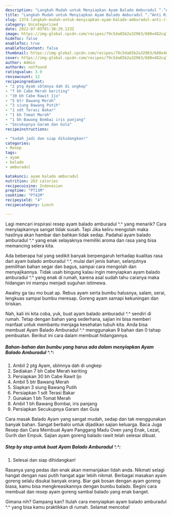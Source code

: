 ```yaml
---
description: "Langkah Mudah untuk Menyiapkan Ayam Balado Amburadul ^.^Anti Ribet"
title: "Langkah Mudah untuk Menyiapkan Ayam Balado Amburadul ^.^Anti Ribet"
slug: 1374-langkah-mudah-untuk-menyiapkan-ayam-balado-amburadul-anti-ribet
category: Uncategorized
date: 2022-07-05T01:30:29.123Z
image: https://img-global.cpcdn.com/recipes/79c5da65b2a32963/680x482cq70/ayam-balado-amburadul-foto-resep-utama.jpg
hideToc: false
enableToc: true
enableTocContent: false
thumbnail: https://img-global.cpcdn.com/recipes/79c5da65b2a32963/680x482cq70/ayam-balado-amburadul-foto-resep-utama.jpg
cover: https://img-global.cpcdn.com/recipes/79c5da65b2a32963/680x482cq70/ayam-balado-amburadul-foto-resep-utama.jpg
author: Admin
authorAv: notfound
ratingvalue: 3.9
reviewcount: 12
recipeingredient:
- "2 ptg Ayam sblmnya dah di ungkep"
- "7 bh Cabe Merah keriting"
- "30 bh Cabe Rawit Ijo"
- "5 btr Bawang Merah"
- "3 siung Bawang Putih"
- "1 sdt Terasi Bakar"
- "1 bh Tomat Merah"
- "1 bh Bawang Bombai iris panjang"
- "Secukupnya Garam dan Gula"
recipeinstructions:

- "Sudah jadi dan siap dihidangkan!"
categories:
- Resep
tags:
- ayam
- balado
- amburadul

katakunci: ayam balado amburadul 
nutrition: 263 calories
recipecuisine: Indonesian
preptime: "PT13M"
cooktime: "PT42M"
recipeyield: "4"
recipecategory: Lunch

---
```



Lagi mencari inspirasi resep ayam balado amburadul ^.^ yang menarik? Cara menyiapkannya sangat tidak susah. Tapi Jika keliru mengolah maka hasilnya akan hambar dan bahkan tidak sedap. Padahal ayam balado amburadul ^.^ yang enak selayaknya memiliki aroma dan rasa yang bisa memancing selera kita.


Ada beberapa hal yang sedikit banyak berpengaruh terhadap kualitas rasa dari ayam balado amburadul ^.^, mulai dari jenis bahan, selanjutnya pemilihan bahan segar dan bagus, sampai cara mengolah dan menyajikannya. Tidak usah bingung kalau ingin menyiapkan ayam balado amburadul ^.^ yang enak di rumah, karena asal sudah tahu caranya maka hidangan ini mampu menjadi suguhan istimewa.

Awalny ga tau mo buat ap. Rebus ayam serta bumbu halusnya, salam, serai, lengkuas sampai bumbu meresap. Goreng ayam samapi kekuningan dan tiriskan.


Nah, kali ini kita coba, yuk, buat ayam balado amburadul ^.^ sendiri di rumah. Tetap dengan bahan yang sederhana, sajian ini bisa memberi manfaat untuk membantu menjaga kesehatan tubuh kita. Anda bisa membuat Ayam Balado Amburadul ^.^ menggunakan 9 bahan dan 0 tahap pembuatan. Berikut ini cara dalam membuat hidangannya.

<!--inarticleads1-->

##### Bahan-bahan dan bumbu yang harus ada dalam menyiapkan Ayam Balado Amburadul ^.^:

1. Ambil 2 ptg Ayam, sblmnya dah di ungkep
1. Sediakan 7 bh Cabe Merah keriting
1. Persiapkan 30 bh Cabe Rawit Ijo
1. Ambil 5 btr Bawang Merah
1. Siapkan 3 siung Bawang Putih
1. Persiapkan 1 sdt Terasi Bakar
1. Gunakan 1 bh Tomat Merah
1. Ambil 1 bh Bawang Bombai, iris panjang
1. Persiapkan Secukupnya Garam dan Gula


Cara masak Balado Ayam yang sangat mudah, sedap dan tak menggunakan banyak bahan. Sangat berbaloi untuk dijadikan sajian keluarga. Baca Juga Resep dan Cara Membuat Ayam Panggang Madu Oven yang Enak, Lezat, Gurih dan Empuk. Sajian ayam goreng balado rawit telah selesai dibuat. 

<!--inarticleads2-->

##### Step by step untuk buat Ayam Balado Amburadul ^.^:


1. Selesai dan siap dihidangkan!

Rasanya yang pedas dan enak akan memanjakan lidah anda. Nikmati selagi hangat dengan nasi putih hangat agar lebih nikmat. Berbagai masakan ayam goreng selalu disukai banyak orang. Biar gak bosan dengan ayam goreng biasa, kamu bisa mengkreasikannya dengan bumbu balado. Begini cara membuat dan resep ayam goreng sambal balado yang enak banget. 

Gimana nih? Gampang kan? Itulah cara menyiapkan ayam balado amburadul ^.^ yang bisa kamu praktikkan di rumah. Selamat mencoba!
